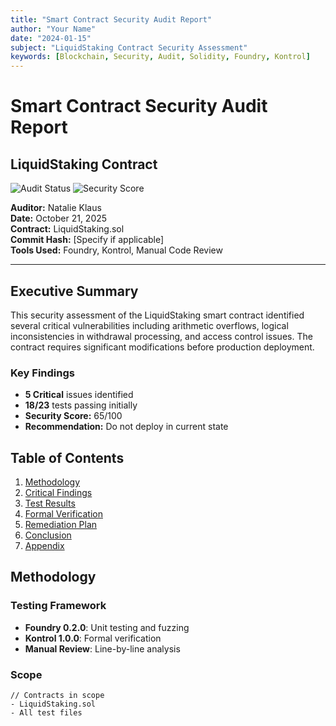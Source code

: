 ```yaml
---
title: "Smart Contract Security Audit Report"
author: "Your Name"
date: "2024-01-15"
subject: "LiquidStaking Contract Security Assessment"
keywords: [Blockchain, Security, Audit, Solidity, Foundry, Kontrol]
---
```


# Smart Contract Security Audit Report
## LiquidStaking Contract

![Audit Status](https://img.shields.io/badge/Audit-Complete-green) 
![Security Score](https://img.shields.io/badge/Security_Score-65%2F100-orange)

**Auditor:** Natalie Klaus  
**Date:** October 21, 2025  
**Contract:** LiquidStaking.sol  
**Commit Hash:** [Specify if applicable]  
**Tools Used:** Foundry, Kontrol, Manual Code Review

---

## Executive Summary

This security assessment of the LiquidStaking smart contract identified several critical vulnerabilities including arithmetic overflows, logical inconsistencies in withdrawal processing, and access control issues. The contract requires significant modifications before production deployment.

### Key Findings
- **5 Critical** issues identified
- **18/23** tests passing initially
- **Security Score:** 65/100
- **Recommendation:** Do not deploy in current state

## Table of Contents

1. [Methodology](#methodology)
2. [Critical Findings](#critical-findings)
3. [Test Results](#test-results)
4. [Formal Verification](#formal-verification)
5. [Remediation Plan](#remediation-plan)
6. [Conclusion](#conclusion)
7. [Appendix](#appendix)

## Methodology

### Testing Framework
- **Foundry 0.2.0**: Unit testing and fuzzing
- **Kontrol 1.0.0**: Formal verification
- **Manual Review**: Line-by-line analysis

### Scope
```solidity
// Contracts in scope
- LiquidStaking.sol
- All test files